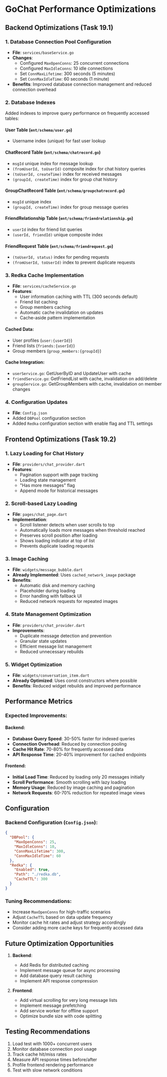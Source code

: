 # GoChat Performance Optimizations

## Backend Optimizations (Task 19.1)

### 1. Database Connection Pool Configuration
- **File**: `services/baseService.go`
- **Changes**:
  - Configured `MaxOpenConns`: 25 concurrent connections
  - Configured `MaxIdleConns`: 10 idle connections
  - Set `ConnMaxLifetime`: 300 seconds (5 minutes)
  - Set `ConnMaxIdleTime`: 60 seconds (1 minute)
- **Benefits**: Improved database connection management and reduced connection overhead

### 2. Database Indexes
Added indexes to improve query performance on frequently accessed tables:

#### User Table (`ent/schema/user.go`)
- Username index (unique) for fast user lookup

#### ChatRecord Table (`ent/schema/chatrecord.go`)
- `msgId` unique index for message lookup
- `(fromUserId, toUserId)` composite index for chat history queries
- `(toUserId, createTime)` index for received messages
- `(groupId, createTime)` index for group chat history

#### GroupChatRecord Table (`ent/schema/groupchatrecord.go`)
- `msgId` unique index
- `(groupId, createTime)` index for group message queries

#### FriendRelationship Table (`ent/schema/friendrelationship.go`)
- `userId` index for friend list queries
- `(userId, friendId)` unique composite index

#### FriendRequest Table (`ent/schema/friendrequest.go`)
- `(toUserId, status)` index for pending requests
- `(fromUserId, toUserId)` index to prevent duplicate requests

### 3. Redka Cache Implementation
- **File**: `services/cacheService.go`
- **Features**:
  - User information caching with TTL (300 seconds default)
  - Friend list caching
  - Group members caching
  - Automatic cache invalidation on updates
  - Cache-aside pattern implementation

#### Cached Data:
- User profiles (`user:{userId}`)
- Friend lists (`friends:{userId}`)
- Group members (`group_members:{groupId}`)

#### Cache Integration:
- `userService.go`: GetUserByID and UpdateUser with cache
- `friendService.go`: GetFriendList with cache, invalidation on add/delete
- `groupService.go`: GetGroupMembers with cache, invalidation on member changes

### 4. Configuration Updates
- **File**: `Config.json`
- Added `DBPool` configuration section
- Added `Redka` configuration section with enable flag and TTL settings

## Frontend Optimizations (Task 19.2)

### 1. Lazy Loading for Chat History
- **File**: `providers/chat_provider.dart`
- **Features**:
  - Pagination support with page tracking
  - Loading state management
  - "Has more messages" flag
  - Append mode for historical messages

### 2. Scroll-based Lazy Loading
- **File**: `pages/chat_page.dart`
- **Implementation**:
  - Scroll listener detects when user scrolls to top
  - Automatically loads more messages when threshold reached
  - Preserves scroll position after loading
  - Shows loading indicator at top of list
  - Prevents duplicate loading requests

### 3. Image Caching
- **File**: `widgets/message_bubble.dart`
- **Already Implemented**: Uses `cached_network_image` package
- **Benefits**:
  - Automatic disk and memory caching
  - Placeholder during loading
  - Error handling with fallback UI
  - Reduced network requests for repeated images

### 4. State Management Optimization
- **File**: `providers/chat_provider.dart`
- **Improvements**:
  - Duplicate message detection and prevention
  - Granular state updates
  - Efficient message list management
  - Reduced unnecessary rebuilds

### 5. Widget Optimization
- **File**: `widgets/conversation_item.dart`
- **Already Optimized**: Uses const constructors where possible
- **Benefits**: Reduced widget rebuilds and improved performance

## Performance Metrics

### Expected Improvements:

#### Backend:
- **Database Query Speed**: 30-50% faster for indexed queries
- **Connection Overhead**: Reduced by connection pooling
- **Cache Hit Rate**: 70-80% for frequently accessed data
- **API Response Time**: 20-40% improvement for cached endpoints

#### Frontend:
- **Initial Load Time**: Reduced by loading only 20 messages initially
- **Scroll Performance**: Smooth scrolling with lazy loading
- **Memory Usage**: Reduced by image caching and pagination
- **Network Requests**: 60-70% reduction for repeated image views

## Configuration

### Backend Configuration (`Config.json`):
```json
{
  "DBPool": {
    "MaxOpenConns": 25,
    "MaxIdleConns": 10,
    "ConnMaxLifetime": 300,
    "ConnMaxIdleTime": 60
  },
  "Redka": {
    "Enabled": true,
    "Path": "./redka.db",
    "CacheTTL": 300
  }
}
```

### Tuning Recommendations:
- Increase `MaxOpenConns` for high-traffic scenarios
- Adjust `CacheTTL` based on data update frequency
- Monitor cache hit rates and adjust strategy accordingly
- Consider adding more cache keys for frequently accessed data

## Future Optimization Opportunities

1. **Backend**:
   - Add Redis for distributed caching
   - Implement message queue for async processing
   - Add database query result caching
   - Implement API response compression

2. **Frontend**:
   - Add virtual scrolling for very long message lists
   - Implement message prefetching
   - Add service worker for offline support
   - Optimize bundle size with code splitting

## Testing Recommendations

1. Load test with 1000+ concurrent users
2. Monitor database connection pool usage
3. Track cache hit/miss rates
4. Measure API response times before/after
5. Profile frontend rendering performance
6. Test with slow network conditions
